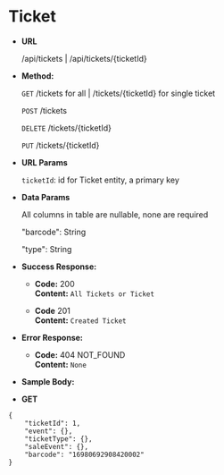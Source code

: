 # Ticket

- **URL**

  /api/tickets | /api/tickets/{ticketId}

- **Method:**

  `GET` /tickets for all | /tickets/{ticketId} for single ticket

  `POST` /tickets

  `DELETE` /tickets/{ticketId}

  `PUT` /tickets/{ticketId}

- **URL Params**

  `ticketId`: id for Ticket entity, a primary key

- **Data Params**

  All columns in table are nullable, none are required

  "barcode": String

  "type": String

- **Success Response:**

  - **Code:** 200 <br />
    **Content:** `All Tickets or Ticket`

  - **Code** 201 <br />
    **Content:** `Created Ticket`

- **Error Response:**

  - **Code:** 404 NOT_FOUND <br />
    **Content:** `None`

- **Sample Body:**

- **GET**

```
{
    "ticketId": 1,
    "event": {},
    "ticketType": {},
    "saleEvent": {},
    "barcode": "16980692908420002"
}
```
